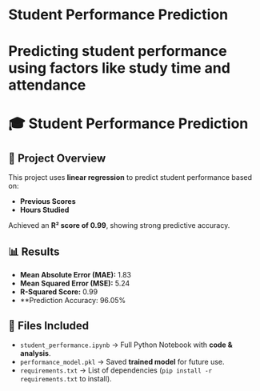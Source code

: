 # Student Performance Prediction
Predicting student performance using factors like study time and attendance
=======
# 🎓 Student Performance Prediction

## 📌 Project Overview
This project uses **linear regression** to predict student performance based on:
- **Previous Scores**
- **Hours Studied**

Achieved an **R² score of 0.99**, showing strong predictive accuracy.

## 📊 Results
- **Mean Absolute Error (MAE):** 1.83
- **Mean Squared Error (MSE):** 5.24
- **R-Squared Score:** 0.99
- **Prediction Accuracy: 96.05%

## 📂 Files Included
- `student_performance.ipynb` → Full Python Notebook with **code & analysis**.
- `performance_model.pkl` → Saved **trained model** for future use.
- `requirements.txt` → List of dependencies (`pip install -r requirements.txt` to install).
